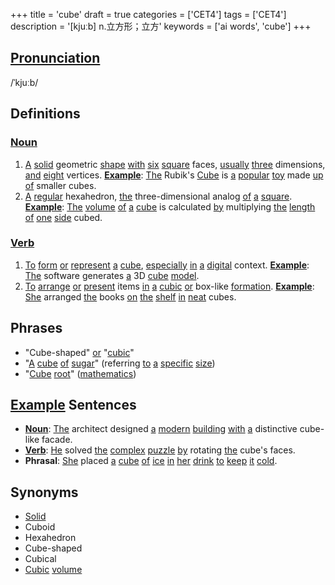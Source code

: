 +++
title = 'cube'
draft = true
categories = ['CET4']
tags = ['CET4']
description = '[kjuːb] n.立方形；立方'
keywords = ['ai words', 'cube']
+++

## [Pronunciation](/en/post/pronunciation/)
/ˈkjuːb/

## Definitions
### [Noun](/en/post/noun/)
1. [A](/en/post/a/) [solid](/en/post/solid/) geometric [shape](/en/post/shape/) [with](/en/post/with/) [six](/en/post/six/) [square](/en/post/square/) faces, [usually](/en/post/usually/) [three](/en/post/three/) dimensions, [and](/en/post/and/) [eight](/en/post/eight/) vertices. **[Example](/en/post/example/)**: [The](/en/post/the/) Rubik's [Cube](/en/post/cube/) is [a](/en/post/a/) [popular](/en/post/popular/) [toy](/en/post/toy/) made [up](/en/post/up/) [of](/en/post/of/) smaller cubes.
2. [A](/en/post/a/) [regular](/en/post/regular/) hexahedron, [the](/en/post/the/) three-dimensional analog [of](/en/post/of/) [a](/en/post/a/) [square](/en/post/square/). **[Example](/en/post/example/)**: [The](/en/post/the/) [volume](/en/post/volume/) [of](/en/post/of/) [a](/en/post/a/) [cube](/en/post/cube/) is calculated [by](/en/post/by/) multiplying [the](/en/post/the/) [length](/en/post/length/) [of](/en/post/of/) [one](/en/post/one/) [side](/en/post/side/) cubed.

### [Verb](/en/post/verb/)
1. [To](/en/post/to/) [form](/en/post/form/) [or](/en/post/or/) [represent](/en/post/represent/) [a](/en/post/a/) [cube](/en/post/cube/), [especially](/en/post/especially/) [in](/en/post/in/) [a](/en/post/a/) [digital](/en/post/digital/) context. **[Example](/en/post/example/)**: [The](/en/post/the/) software generates [a](/en/post/a/) 3D [cube](/en/post/cube/) [model](/en/post/model/).
2. [To](/en/post/to/) [arrange](/en/post/arrange/) [or](/en/post/or/) [present](/en/post/present/) items [in](/en/post/in/) [a](/en/post/a/) [cubic](/en/post/cubic/) [or](/en/post/or/) box-like [formation](/en/post/formation/). **[Example](/en/post/example/)**: [She](/en/post/she/) arranged [the](/en/post/the/) books [on](/en/post/on/) [the](/en/post/the/) [shelf](/en/post/shelf/) [in](/en/post/in/) [neat](/en/post/neat/) cubes.

## Phrases
- "Cube-shaped" [or](/en/post/or/) "[cubic](/en/post/cubic/)"
- "[A](/en/post/a/) [cube](/en/post/cube/) [of](/en/post/of/) [sugar](/en/post/sugar/)" (referring [to](/en/post/to/) [a](/en/post/a/) [specific](/en/post/specific/) [size](/en/post/size/))
- "[Cube](/en/post/cube/) [root](/en/post/root/)" ([mathematics](/en/post/mathematics/))

## [Example](/en/post/example/) Sentences
- **[Noun](/en/post/noun/)**: [The](/en/post/the/) architect designed [a](/en/post/a/) [modern](/en/post/modern/) [building](/en/post/building/) [with](/en/post/with/) [a](/en/post/a/) distinctive cube-like facade.
- **[Verb](/en/post/verb/)**: [He](/en/post/he/) solved [the](/en/post/the/) [complex](/en/post/complex/) [puzzle](/en/post/puzzle/) [by](/en/post/by/) rotating [the](/en/post/the/) cube's faces.
- **Phrasal**: [She](/en/post/she/) placed [a](/en/post/a/) [cube](/en/post/cube/) [of](/en/post/of/) [ice](/en/post/ice/) [in](/en/post/in/) [her](/en/post/her/) [drink](/en/post/drink/) [to](/en/post/to/) [keep](/en/post/keep/) [it](/en/post/it/) [cold](/en/post/cold/).

## Synonyms
- [Solid](/en/post/solid/)
- Cuboid
- Hexahedron
- Cube-shaped
- Cubical
- [Cubic](/en/post/cubic/) [volume](/en/post/volume/)
